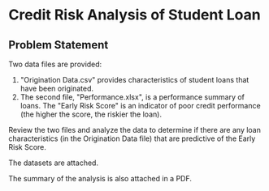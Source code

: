 # Credit Risk Analysis of Student Loan

## Problem Statement

Two data files are provided:
1. "Origination Data.csv" provides characteristics of student loans that have been originated.
2. The second file, "Performance.xlsx", is a performance summary of loans. The "Early Risk Score" is an indicator of poor credit performance (the higher the score, the riskier the loan).

Review the two files and analyze the data to determine if there are any loan characteristics (in the Origination Data file) that are predictive of the Early Risk Score.

The datasets are attached.

The summary of the analysis is also attached in a PDF.

